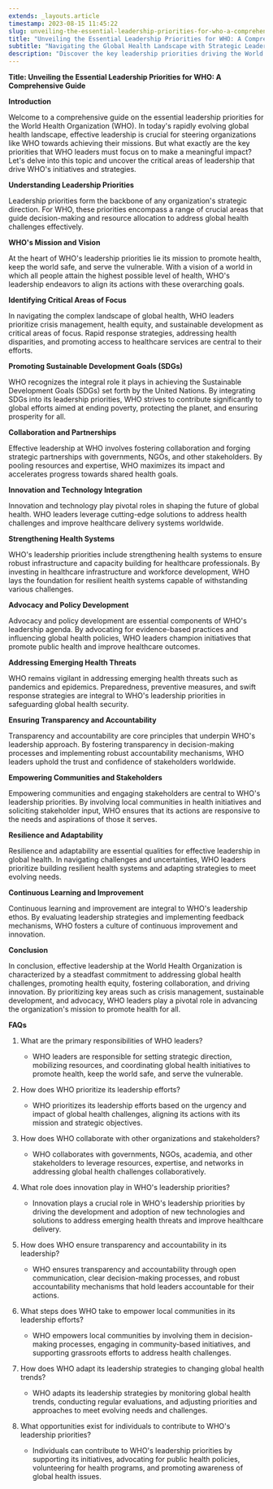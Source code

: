 ```yaml
---
extends: _layouts.article
timestamp: 2023-08-15 11:45:22
slug: unveiling-the-essential-leadership-priorities-for-who-a-comprehensive-guide
title: "Unveiling the Essential Leadership Priorities for WHO: A Comprehensive Guide"
subtitle: "Navigating the Global Health Landscape with Strategic Leadership"
description: "Discover the key leadership priorities driving the World Health Organization (WHO) towards achieving its mission. Explore how WHO leaders tackle global health challenges, promote equity, foster collaboration, and drive innovation."
---
```


**Title: Unveiling the Essential Leadership Priorities for WHO: A Comprehensive Guide**

**Introduction**

Welcome to a comprehensive guide on the essential leadership priorities for the World Health Organization (WHO). In today's rapidly evolving global health landscape, effective leadership is crucial for steering organizations like WHO towards achieving their missions. But what exactly are the key priorities that WHO leaders must focus on to make a meaningful impact? Let's delve into this topic and uncover the critical areas of leadership that drive WHO's initiatives and strategies.

**Understanding Leadership Priorities**

Leadership priorities form the backbone of any organization's strategic direction. For WHO, these priorities encompass a range of crucial areas that guide decision-making and resource allocation to address global health challenges effectively.

**WHO's Mission and Vision**

At the heart of WHO's leadership priorities lie its mission to promote health, keep the world safe, and serve the vulnerable. With a vision of a world in which all people attain the highest possible level of health, WHO's leadership endeavors to align its actions with these overarching goals.

**Identifying Critical Areas of Focus**

In navigating the complex landscape of global health, WHO leaders prioritize crisis management, health equity, and sustainable development as critical areas of focus. Rapid response strategies, addressing health disparities, and promoting access to healthcare services are central to their efforts.

**Promoting Sustainable Development Goals (SDGs)**

WHO recognizes the integral role it plays in achieving the Sustainable Development Goals (SDGs) set forth by the United Nations. By integrating SDGs into its leadership priorities, WHO strives to contribute significantly to global efforts aimed at ending poverty, protecting the planet, and ensuring prosperity for all.

**Collaboration and Partnerships**

Effective leadership at WHO involves fostering collaboration and forging strategic partnerships with governments, NGOs, and other stakeholders. By pooling resources and expertise, WHO maximizes its impact and accelerates progress towards shared health goals.

**Innovation and Technology Integration**

Innovation and technology play pivotal roles in shaping the future of global health. WHO leaders leverage cutting-edge solutions to address health challenges and improve healthcare delivery systems worldwide.

**Strengthening Health Systems**

WHO's leadership priorities include strengthening health systems to ensure robust infrastructure and capacity building for healthcare professionals. By investing in healthcare infrastructure and workforce development, WHO lays the foundation for resilient health systems capable of withstanding various challenges.

**Advocacy and Policy Development**

Advocacy and policy development are essential components of WHO's leadership agenda. By advocating for evidence-based practices and influencing global health policies, WHO leaders champion initiatives that promote public health and improve healthcare outcomes.

**Addressing Emerging Health Threats**

WHO remains vigilant in addressing emerging health threats such as pandemics and epidemics. Preparedness, preventive measures, and swift response strategies are integral to WHO's leadership priorities in safeguarding global health security.

**Ensuring Transparency and Accountability**

Transparency and accountability are core principles that underpin WHO's leadership approach. By fostering transparency in decision-making processes and implementing robust accountability mechanisms, WHO leaders uphold the trust and confidence of stakeholders worldwide.

**Empowering Communities and Stakeholders**

Empowering communities and engaging stakeholders are central to WHO's leadership priorities. By involving local communities in health initiatives and soliciting stakeholder input, WHO ensures that its actions are responsive to the needs and aspirations of those it serves.

**Resilience and Adaptability**

Resilience and adaptability are essential qualities for effective leadership in global health. In navigating challenges and uncertainties, WHO leaders prioritize building resilient health systems and adapting strategies to meet evolving needs.

**Continuous Learning and Improvement**

Continuous learning and improvement are integral to WHO's leadership ethos. By evaluating leadership strategies and implementing feedback mechanisms, WHO fosters a culture of continuous improvement and innovation.

**Conclusion**

In conclusion, effective leadership at the World Health Organization is characterized by a steadfast commitment to addressing global health challenges, promoting health equity, fostering collaboration, and driving innovation. By prioritizing key areas such as crisis management, sustainable development, and advocacy, WHO leaders play a pivotal role in advancing the organization's mission to promote health for all.

**FAQs**

1. What are the primary responsibilities of WHO leaders?
   - WHO leaders are responsible for setting strategic direction, mobilizing resources, and coordinating global health initiatives to promote health, keep the world safe, and serve the vulnerable.

2. How does WHO prioritize its leadership efforts?
   - WHO prioritizes its leadership efforts based on the urgency and impact of global health challenges, aligning its actions with its mission and strategic objectives.

3. How does WHO collaborate with other organizations and stakeholders?
   - WHO collaborates with governments, NGOs, academia, and other stakeholders to leverage resources, expertise, and networks in addressing global health challenges collaboratively.

4. What role does innovation play in WHO's leadership priorities?
   - Innovation plays a crucial role in WHO's leadership priorities by driving the development and adoption of new technologies and solutions to address emerging health threats and improve healthcare delivery.

5. How does WHO ensure transparency and accountability in its leadership?
   - WHO ensures transparency and accountability through open communication, clear decision-making processes, and robust accountability mechanisms that hold leaders accountable for their actions.

6. What steps does WHO take to empower local communities in its leadership efforts?
   - WHO empowers local communities by involving them in decision-making processes, engaging in community-based initiatives, and supporting grassroots efforts to address health challenges.

7. How does WHO adapt its leadership strategies to changing global health trends?
   - WHO adapts its leadership strategies by monitoring global health trends, conducting regular evaluations, and adjusting priorities and approaches to meet evolving needs and challenges.

8. What opportunities exist for individuals to contribute to WHO's leadership priorities?
   - Individuals can contribute to WHO's leadership priorities by supporting its initiatives, advocating for public health policies, volunteering for health programs, and promoting awareness of global health issues.
